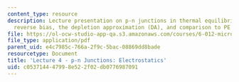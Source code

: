 ```yaml
---
content_type: resource
description: Lecture presentation on p-n junctions in thermal equilibrium and under
  reverse bias, the depletion approximation (DA), and comparison to PE solution.
file: https://ol-ocw-studio-app-qa.s3.amazonaws.com/courses/6-012-microelectronic-devices-and-circuits-fall-2009/c053714447998e522f02db0776987091_MIT6_012F09_lec04.pdf
file_type: application/pdf
parent_uid: e4c7985c-766a-2f9c-5bac-08869dd8bade
resourcetype: Document
title: 'Lecture 4 - p-n Junctions: Electrostatics'
uid: c0537144-4799-8e52-2f02-db0776987091
---
```

